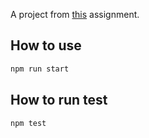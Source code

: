 A project from [this](https://github.com/7-solutions/frontend-assignment) assignment.

## How to use

```bash
npm run start
```

## How to run test

```bash
npm test
```